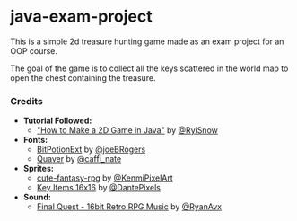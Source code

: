 # java-exam-project
This is a simple 2d treasure hunting game made as an exam project for an OOP course.

The goal of the game is to collect all the keys scattered in the world map to open the chest containing the treasure.

### Credits
- **Tutorial Followed:**
  - ["How to Make a 2D Game in Java"](https://www.youtube.com/watch?v=om59cwR7psI&list=PL_QPQmz5C6WUF-pOQDsbsKbaBZqXj4qSq) by [@RyiSnow](https://github.com/RyiSnow)
- **Fonts:**
  - [BitPotionExt](https://joebrogers.itch.io/bitpotion) by [@joeBRogers](https://joebrogers.itch.io/)
  - [Quaver](https://caffinate.itch.io/quaver) by [@caffi_nate](https://caffinate.itch.io/)
- **Sprites:**
  - [cute-fantasy-rpg](https://kenmi-art.itch.io/cute-fantasy-rpg) by [@KenmiPixelArt](https://kenmi-art.itch.io/)
  - [Key Items 16x16](https://dantepixels.itch.io/key-items-16x16) by [@DantePixels](https://dantepixels.itch.io/)
- **Sound:** 
  - [Final Quest - 16bit Retro RPG Music](https://ryanavx.itch.io/final-quest-music-pack) by [@RyanAvx](https://ryanavx.itch.io/)
